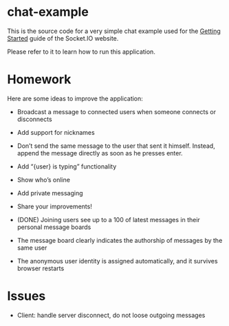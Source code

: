 # chat-example

This is the source code for a very simple chat example used for 
the [Getting Started](http://socket.io/get-started/chat/) guide 
of the Socket.IO website.

Please refer to it to learn how to run this application.

# Homework

Here are some ideas to improve the application:

  - Broadcast a message to connected users when someone connects or disconnects
  - Add support for nicknames
  - Don’t send the same message to the user that sent it himself. Instead, append the message directly as soon as he presses enter.
  - Add “{user} is typing” functionality
  - Show who’s online
  - Add private messaging
  - Share your improvements!

  - (DONE) Joining users see up to a 100 of latest messages in their personal message boards
  - The message board clearly indicates the authorship of messages by the same user
  - The anonymous user identity is assigned automatically, and it survives browser restarts

# Issues

  - Client: handle server disconnect, do not loose outgoing messages
